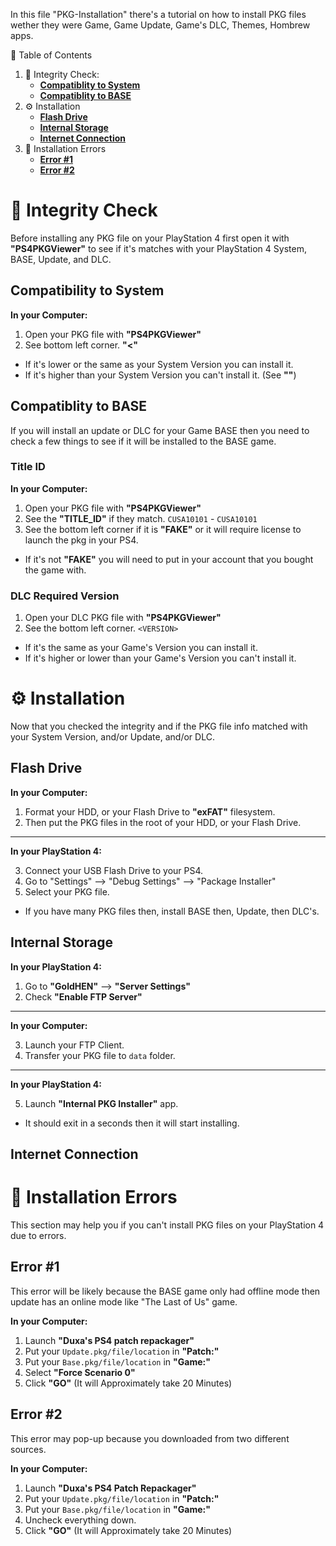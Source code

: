 In this file "PKG-Installation" there's a tutorial on how to install PKG files wether they were Game, Game Update, Game's DLC, Themes, Hombrew apps.

🧭 Table of Contents
1. 🧪 Integrity Check:
    - **[Compatiblity to System](https://github.com/ZHassanQ/PS4-GoldHEN-Guide/blob/main/PKG-Installation.md#compatibility-to-system)**
    - **[Compatiblity to BASE](https://github.com/ZHassanQ/PS4-GoldHEN-Guide/blob/main/PKG-Installation.md#compatiblity-to-base)**
2. ⚙️ Installation
    - **[Flash Drive](https://github.com/ZHassanQ/PS4-GoldHEN-Guide/blob/main/PKG-Installation.md#flash-drive)**
    - **[Internal Storage](https://github.com/ZHassanQ/PS4-GoldHEN-Guide/blob/main/PKG-Installation.md#internal-storage)**
    - **[Internet Connection](https://github.com/ZHassanQ/PS4-GoldHEN-Guide/blob/main/PKG-Installation.md#internet-connection)**
3. 🧰 Installation Errors
    - **[Error #1](https://github.com/ZHassanQ/PS4-GoldHEN-Guide/blob/main/PKG-Installation.md#error-1)**
    - **[Error #2](https://github.com/ZHassanQ/PS4-GoldHEN-Guide/blob/main/PKG-Installation.md#error-2)**


# 🧪 Integrity Check

Before installing any PKG file on your PlayStation 4 first open it with **"PS4PKGViewer"** to see if it's matches with your PlayStation 4 System, BASE, Update, and DLC.

## Compatibility to System

**In your Computer:**

1. Open your PKG file with **"PS4PKGViewer"**
2. See bottom left corner. **"<"**
- If it's lower or the same as your System Version you can install it.
- If it's higher than your System Version you can't install it. (See **""**)


## Compatiblity to BASE

If you will install an update or DLC for your Game BASE then you need to check a few things to see if it will be installed to the BASE game.

### Title ID

**In your Computer:**

1. Open your PKG file with **"PS4PKGViewer"**
2. See the **"TITLE_ID"** if they match. `CUSA10101` - `CUSA10101`
3. See the bottom left corner if it is **"FAKE"** or it will require license to launch the pkg in your PS4.
- If it's not **"FAKE"** you will need to put in your account that you bought the game with.

### DLC Required Version

1. Open your DLC PKG file with **"PS4PKGViewer"**
2. See the bottom left corner. `<VERSION>`
- If it's the same as your Game's Version you can install it.
- If it's higher or lower than your Game's Version you can't install it. 


# ⚙️ Installation

Now that you checked the integrity and if the PKG file info matched with your System Version, and/or Update, and/or DLC.

## Flash Drive

**In your Computer:**

1. Format your HDD, or your Flash Drive to  **"exFAT"** filesystem.
2. Then put the PKG files in the root of your HDD, or your Flash Drive.

---

**In your PlayStation 4:**

3. Connect your USB Flash Drive to your PS4.
4. Go to "Settings" --> "Debug Settings" --> "Package Installer"
5. Select your PKG file.
- If you have many PKG files then, install BASE then, Update, then DLC's.


## Internal Storage

**In your PlayStation 4:**

1. Go to **"GoldHEN"** --> **"Server Settings"**
2. Check **"Enable FTP Server"**

---

**In your Computer:**

3. Launch your FTP Client.
4. Transfer your PKG file to `data` folder.

--- 

**In your PlayStation 4:**

5. Launch **"Internal PKG Installer"** app.
- It should exit in a seconds then it will start installing.

## Internet Connection


# 🧰 Installation Errors

This section may help you if you can't install PKG files on your PlayStation 4 due to errors.

## Error #1

This error will be likely because the BASE game only had offline mode then update has an online mode like "The Last of Us" game.

**In your Computer:**

1. Launch **"Duxa's PS4 patch repackager"**
2. Put your `Update.pkg/file/location` in **"Patch:"**
3. Put your `Base.pkg/file/location` in **"Game:"**
4. Select **"Force Scenario 0"**
5. Click **"GO"** (It will Approximately take 20 Minutes)

## Error #2 

This error may pop-up because you downloaded from two different sources.

**In your Computer:**

1. Launch **"Duxa's PS4 Patch Repackager"**
2. Put your `Update.pkg/file/location` in **"Patch:"**
3. Put your `Base.pkg/file/location` in **"Game:"**
4. Uncheck everything down.
5. Click **"GO"** (It will Approximately take 20 Minutes) 